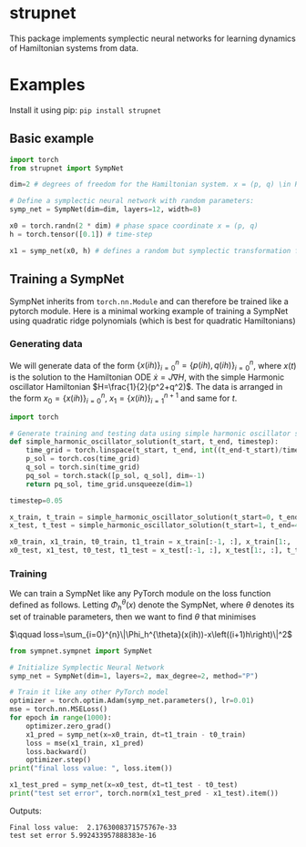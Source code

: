 # strupnet

This package implements symplectic neural networks for learning dynamics of Hamiltonian systems from data. 

# Examples 
Install it using pip: ```pip install strupnet```

## Basic example
```python 
import torch
from strupnet import SympNet

dim=2 # degrees of freedom for the Hamiltonian system. x = (p, q) \in R^{2*dim}

# Define a symplectic neural network with random parameters:
symp_net = SympNet(dim=dim, layers=12, width=8)

x0 = torch.randn(2 * dim) # phase space coordinate x = (p, q) 
h = torch.tensor([0.1]) # time-step 

x1 = symp_net(x0, h) # defines a random but symplectic transformation from x to X
```

## Training a SympNet
SympNet inherits from ```torch.nn.Module``` and can therefore be trained like a pytorch module.  Here is a minimal working example of training a SympNet using quadratic ridge polynomials (which is best for quadratic Hamiltonians)

### Generating data
We will generate data of the form $\{x(ih)\}_{i=0}^{n}=\{p(ih), q(ih)\}_{i=0}^{n}$, where $x(t)$ is the solution to the Hamiltonian ODE $\dot{x}=J\nabla H$, with the simple Harmonic oscillator Hamiltonian $H=\frac{1}{2}(p^2+q^2)$. The data is arranged in the form $x_0 = \{x(ih)\}_{i=0}^{n}$, $x_1 = \{x(ih)\}_{i=1}^{n+1}$ and same for $t$. 
```python 
import torch 

# Generate training and testing data using simple harmonic oscillator solution
def simple_harmonic_oscillator_solution(t_start, t_end, timestep):
    time_grid = torch.linspace(t_start, t_end, int((t_end-t_start)/timestep)+1)
    p_sol = torch.cos(time_grid)
    q_sol = torch.sin(time_grid)
    pq_sol = torch.stack([p_sol, q_sol], dim=-1)
    return pq_sol, time_grid.unsqueeze(dim=1)

timestep=0.05

x_train, t_train = simple_harmonic_oscillator_solution(t_start=0, t_end=1, timestep=timestep)
x_test, t_test = simple_harmonic_oscillator_solution(t_start=1, t_end=4, timestep=timestep)

x0_train, x1_train, t0_train, t1_train = x_train[:-1, :], x_train[1:, :], t_train[:-1, :], t_train[1:, :]
x0_test, x1_test, t0_test, t1_test = x_test[:-1, :], x_test[1:, :], t_test[:-1, :], t_test[1:, :]
```
### Training
We can train a SympNet like any PyTorch module on the loss function defined as follows. Letting $\Phi_h^{\theta}(x)$ denote the SympNet, where $\theta$ denotes its set of trainable parameters, then we want to find $\theta$ that minimises 

$\qquad loss=\sum_{i=0}^{n}\|\Phi_h^{\theta}(x(ih))-x\left((i+1)h\right)\|^2$

```python
from sympnet.sympnet import SympNet

# Initialize Symplectic Neural Network
symp_net = SympNet(dim=1, layers=2, max_degree=2, method="P")

# Train it like any other PyTorch model
optimizer = torch.optim.Adam(symp_net.parameters(), lr=0.01)
mse = torch.nn.MSELoss()
for epoch in range(1000):
    optimizer.zero_grad()    
    x1_pred = symp_net(x=x0_train, dt=t1_train - t0_train)
    loss = mse(x1_train, x1_pred)
    loss.backward()
    optimizer.step()
print("final loss value: ", loss.item())

x1_test_pred = symp_net(x=x0_test, dt=t1_test - t0_test)
print("test set error", torch.norm(x1_test_pred - x1_test).item())
```
Outputs:
```
Final loss value:  2.1763008371575767e-33
test set error 5.992433957888383e-16
```


<!-- # Contributing:

To add your own ```SympNet``` method/layer, do the following: 
- Create a new branch.
- Add a file to the ```sympnet/layers``` folder. Call it, for example, ```sympnet/layers/NEW_LAYER.py``` where NEW_LAYER is an abbreviation to the methods name (ideally no longer than a couple of letters). 
- In ```sympnet/layers/NEW_LAYER.py``` define a ```Layer``` class that inherits from ```torch.nn.Module```. 
- Define the forward method to accept an input of the form ```p, q, h``` and return the tuple ```p, q``` where ```p``` and ```q``` are of type ```torch.Tensor``` and shape ```(dim, )``` or ```(nbatch, dim)``` and ```h``` of shape ```(1, )``` or ```(nbatch, 1)```. 
- Add ```"NEW_LAYER"``` to the ```ALLOWED_METHODS``` list in ```sympnet.py```.
- Check that it passes the unit tests by running ```python -m pytest``` (Note that the tests will automatically test your new layer if it is added to ```ALLOWED_METHODS```). This tests for things like valid implementation and whether it is symplectic or not. 
- Create a pull request to the main branch. 

Otherwise, any contribution is appreciated! -->